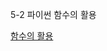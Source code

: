 5-2 파이썬 함수의 활용

[함수의 활용](https://github.com/sseinn/Python_Study/blob/main/ch%205-2%20%ED%95%A8%EC%88%98%EC%9D%98%20%ED%99%9C%EC%9A%A9.md)
